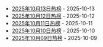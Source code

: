 * [2025年10月13日热榜](https://product-daily.haha.ai/posts/20251013) - 2025-10-13
* [2025年10月12日热榜](https://product-daily.haha.ai/posts/20251012) - 2025-10-12
* [2025年10月11日热榜](https://product-daily.haha.ai/posts/20251011) - 2025-10-11
* [2025年10月10日热榜](https://product-daily.haha.ai/posts/20251010) - 2025-10-10
* [2025年10月09日热榜](https://product-daily.haha.ai/posts/20251009) - 2025-10-09
